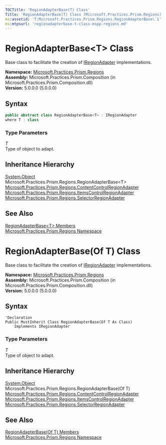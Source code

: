 ```yaml
---
TOCTitle: 'RegionAdapterBase(T) Class'
Title: 'RegionAdapterBase(T) Class (Microsoft.Practices.Prism.Regions)'
ms:assetid: 'T:Microsoft.Practices.Prism.Regions.RegionAdapterBase\`1'
ms:mtpsurl: 'regionadapterbase-t-class-mspp-regions.md'
---
```


# RegionAdapterBase&lt;T&gt; Class

Base class to facilitate the creation of [IRegionAdapter](/patterns-practices/reference/iregionadapter-interface-mspp-regions) implementations.

**Namespace:** [Microsoft.Practices.Prism.Regions](/patterns-practices/reference/mspp-regions-namespace)  
**Assembly:** Microsoft.Practices.Prism.Composition (in Microsoft.Practices.Prism.Composition.dll)  
**Version:** 5.0.0.0 (5.0.0.0)

## Syntax

```C#
public abstract class RegionAdapterBase<T> : IRegionAdapter
where T : class
```

### Type Parameters

*T*  
Type of object to adapt.

## Inheritance Hierarchy

[System.Object](http://msdn.microsoft.com/en-us/library/e5kfa45b)  
Microsoft.Practices.Prism.Regions.RegionAdapterBase&lt;T&gt;  
[Microsoft.Practices.Prism.Regions.ContentControlRegionAdapter](/patterns-practices/reference/contentcontrolregionadapter-class-mspp-regions)  [Microsoft.Practices.Prism.Regions.ItemsControlRegionAdapter](/patterns-practices/reference/itemscontrolregionadapter-class-mspp-regions)  
[Microsoft.Practices.Prism.Regions.SelectorRegionAdapter](/patterns-practices/reference/selectorregionadapter-class-mspp-regions)  


## See Also

[RegionAdapterBase&lt;T&gt; Members](/patterns-practices/reference/regionadapterbase-t-members-mspp-regions)  
[Microsoft.Practices.Prism.Regions Namespace](/patterns-practices/reference/mspp-regions-namespace)  

# RegionAdapterBase(Of T) Class

Base class to facilitate the creation of [IRegionAdapter](/patterns-practices/reference/iregionadapter-interface-mspp-regions) implementations.

**Namespace:** [Microsoft.Practices.Prism.Regions](/patterns-practices/reference/mspp-regions-namespace)  
**Assembly:** Microsoft.Practices.Prism.Composition (in Microsoft.Practices.Prism.Composition.dll)  
**Version:** 5.0.0.0 (5.0.0.0)

## Syntax

```VB
'Declaration
Public MustInherit Class RegionAdapterBase(Of T As Class)
	Implements IRegionAdapter
```

### Type Parameters

*T*  
Type of object to adapt.

## Inheritance Hierarchy

[System.Object](http://msdn.microsoft.com/en-us/library/e5kfa45b)  
Microsoft.Practices.Prism.Regions.RegionAdapterBase(Of T)  
[Microsoft.Practices.Prism.Regions.ContentControlRegionAdapter](/patterns-practices/reference/contentcontrolregionadapter-class-mspp-regions)  
[Microsoft.Practices.Prism.Regions.ItemsControlRegionAdapter](itemscontrolregionadapter-class-mspp-regions)  
[Microsoft.Practices.Prism.Regions.SelectorRegionAdapter](/patterns-practices/reference/selectorregionadapter-class-mspp-regions)  

## See Also

[RegionAdapterBase(Of T) Members](/patterns-practices/reference/regionadapterbase-t-members-mspp-regions)  
[Microsoft.Practices.Prism.Regions Namespace](/patterns-practices/reference/mspp-regions-namespace)  
